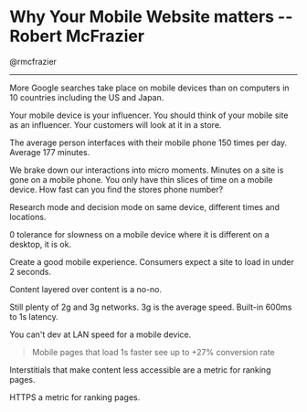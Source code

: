 # Why Your Mobile Website matters -- Robert McFrazier

@rmcfrazier

---

More Google searches take place on mobile devices than on computers in 10 countries including the US and Japan.  

Your mobile device is your influencer.  You should think of your mobile site as an influencer.  Your customers will look at it in a store.  

The average person interfaces with their mobile phone 150 times per day.  Average 177 minutes.  

We brake down our interactions into micro moments.  Minutes on a site is gone on a mobile phone.  You only have thin slices of time on a mobile device.  How fast can you find the stores phone number?

Research mode and decision mode on same device, different times and locations.  

0 tolerance for slowness on a mobile device where it is different on a desktop, it is ok.     

Create a good mobile experience.  Consumers expect a site to load in under 2 seconds.  

Content layered over content is a no-no. 

Still plenty of 2g and 3g networks.  3g is the average speed.  Built-in 600ms to 1s latency.      

You can't dev at LAN speed for a mobile device.   

>Mobile pages that load 1s faster see up to +27% conversion rate  


Interstitials that make content less accessible are a metric for ranking pages.  

HTTPS a metric for ranking pages.  



